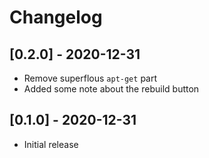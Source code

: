 # Changelog

## [0.2.0] - 2020-12-31
- Remove superflous `apt-get` part
- Added some note about the rebuild button
## [0.1.0] - 2020-12-31
- Initial release